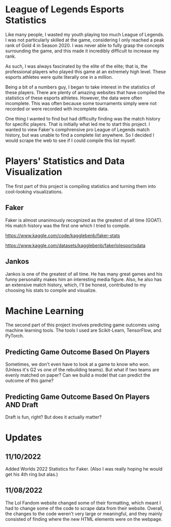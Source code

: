 # League of Legends Esports Statistics

Like many people, I wasted my youth playing too much League of Legends. I was not particularly skilled at the game, considering I only reached a peak rank of Gold 4 in Season 2020. I was never able to fully grasp the concepts surrounding the game, and this made it incredibly difficult to increase my rank.

As such, I was always fascinated by the elite of the elite; that is, the professional players who played this game at an extremely high level. These esports athletes were quite literally one in a million.

Being a bit of a numbers guy, I began to take interest in the statistics of these players. There are plenty of amazing websites that have compiled the statistics of these esports athletes. However, the data were often incomplete. This was often because some tournaments simply were not recorded or were recorded with incomplete data.

One thing I wanted to find but had difficulty finding was the match history for specific players. That is initially what led me to start this project. I wanted to view Faker's comphrensive pro League of Legends match history, but was unable to find a complete list anywhere. So I decided I would scrape the web to see if I could compile this list myself.

# Players' Statistics and Data Visualization

The first part of this project is compiling statistics and turning them into cool-looking visualizations.

## Faker

Faker is almost unanimously recognized as the greatest of all time (GOAT). His match history was the first one which I tried to compile.

https://www.kaggle.com/code/kagglebenb/faker-stats

https://www.kaggle.com/datasets/kagglebenb/fakerlolesportsdata

## Jankos

Jankos is one of the greatest of all time. He has many great games and his funny personality makes him an interesting media figure. Also, he also has an extensive match history, which, I'll be honest, contributed to my choosing his stats to compile and visualize.

# Machine Learning

The second part of this project involves predicting game outcomes using machine learning tools. The tools I used are Scikit-Learn, TensorFlow, and PyTorch.

## Predicting Game Outcome Based On Players

Sometimes, we don't even have to look at a game to know who won. (Unless it's G2 vs one of the rebuilding teams). But what if two teams are evenly matched on paper? Can we build a model that can predict the outcome of this game?

## Predicting Game Outcome Based On Players AND Draft

Draft is fun, right? But does it actually matter?




# Updates

## 11/10/2022

Added Worlds 2022 Statistics for Faker. (Also I was really hoping he would get his 4th ring but alas.)

## 11/08/2022

The Lol Fandom website changed some of their formatting, which meant I had to change some of the code to scrape data from their website. Overall, the changes to the code weren't very large or meaningful, and they mainly consisted of finding where the new HTML elements were on the webpage.
